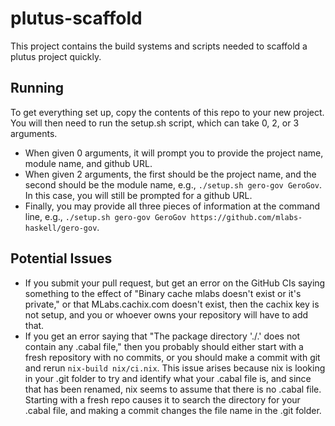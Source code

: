# plutus-scaffold
This project contains the build systems and scripts needed to scaffold a plutus project quickly.

## Running
To get everything set up, copy the contents of this repo to your new project. You will then need to run the setup.sh script, which can take 0, 2, or 3 arguments.
* When given 0 arguments, it will prompt you to provide the project name, module name, and github URL. 
* When given 2 arguments, the first should be the project name, and the second should be the module name, e.g., `./setup.sh gero-gov GeroGov`. In this case, you will still be prompted for a github URL. 
* Finally, you may provide all three pieces of information at the command line, e.g., `./setup.sh gero-gov GeroGov https://github.com/mlabs-haskell/gero-gov`.

## Potential Issues
* If you submit your pull request, but get an error on the GitHub CIs saying something to the effect of "Binary cache mlabs doesn't exist or it's private," or that MLabs.cachix.com doesn't exist, then the cachix key is not setup, and you or whoever owns your repository will have to add that.
* If you get an error saying that "The package directory './.' does not contain any .cabal file," then you probably should either start with a fresh repository with no commits, or you should make a commit with git and rerun `nix-build nix/ci.nix`. This issue arises because nix is looking in your .git folder to try and identify what your .cabal file is, and since that has been renamed, nix seems to assume that there is no .cabal file. Starting with a fresh repo causes it to search the directory for your .cabal file, and making a commit changes the file name in the .git folder.
